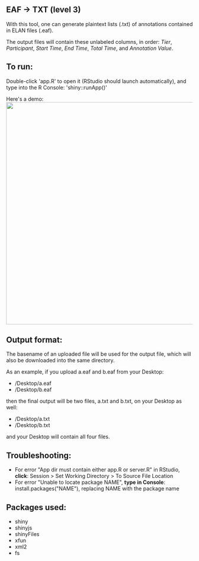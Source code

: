 ## EAF → TXT (level 3)

With this tool, one can generate plaintext lists (.txt) of annotations contained in ELAN files (.eaf).

The output files will contain these unlabeled columns, in order: *Tier*, *Participant*, *Start Time*, *End Time*, *Total Time*, and *Annotation Value*.

## To run:
Double-click 'app.R' to open it (RStudio should launch automatically), and type into the R Console: 'shiny::runApp()'

Here's a demo:
<br><img src="./demonstration.gif" width="600">

## Output format:
The basename of an uploaded file will be used for the output file, which will also be downloaded into the same directory.

As an example, if you upload a.eaf and b.eaf from your Desktop:
- /Desktop/a.eaf
- /Desktop/b.eaf

then the final output will be two files, a.txt and b.txt, on your Desktop as well:
- /Desktop/a.txt
- /Desktop/b.txt

and your Desktop will contain all four files.

## Troubleshooting:
- For error "App dir must contain either app.R or server.R" in RStudio, **click**: Session > Set Working Directory > To Source File Location
- For error "Unable to locate package NAME", **type in Console**: install.packages("NAME"), replacing NAME with the package name

## Packages used:
- shiny
- shinyjs
- shinyFiles
- xfun
- xml2
- fs

